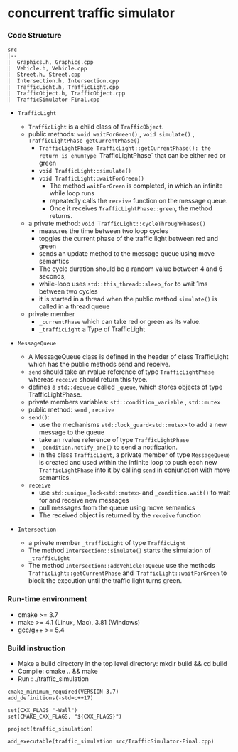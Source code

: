 # concurrent traffic simulator

### Code Structure 
```
src
|--
|  Graphics.h, Graphics.cpp
|  Vehicle.h, Vehicle.cpp
|  Street.h, Street.cpp
|  Intersection.h, Intersection.cpp
|  TrafficLight.h, TrafficLight.cpp
|  TrafficObject.h, TrafficObject.cpp
|  TrafficSimulator-Final.cpp
```
- `TrafficLight`
    - `TrafficLight` is a child class of `TrafficObject`.
    - public methods: `void waitForGreen()` , `void simulate()` , `TrafficLightPhase getCurrentPhase()`
        - `TrafficLightPhase TrafficLight::getCurrentPhase(): the return is enumType `TrafficLightPhase` that can be either red or green 
        - `void TrafficLight::simulate()`
        - `void TrafficLight::waitForGreen()`
            - The method `waitForGreen` is completed, in which an infinite while loop runs 
            - repeatedly calls the `receive` function on the message queue. 
            - Once it receives `TrafficLightPhase::green`, the method returns.
    - a private method: `void TrafficLight::cycleThroughPhases()` 
        - measures the time between two loop cycles 
        - toggles the current phase of the traffic light between red and green
        - sends an update method to the message queue using move semantics
        - The cycle duration should be a random value between 4 and 6 seconds, 
        - while-loop uses `std::this_thread::sleep_for` to wait 1ms between two cycles
        - it is started in a thread when the public method `simulate()` is called in a thread queue
    - private member 
        - `_currentPhase` which can take red or green as its value.
        - `_trafficLight` a Type of TrafficLight

- `MessageQueue`
    - A MessageQueue class is defined in the header of class TrafficLight which has the public methods send and receive.
    - `send` should take an rvalue reference of type `TrafficLightPhase` whereas `receive` should return this type. 
    - defines a `std::dequeue` called `_queue`, which stores objects of type TrafficLightPhase. 
    - private members variables:  `std::condition_variable` ,  `std::mutex` 
    - public method: `send` , `receive`
    - `send()`: 
        - use the mechanisms `std::lock_guard<std::mutex>` to add a new message to the queue
        - take an rvalue reference of type `TrafficLightPhase`
        - `_condition.notify_one()` to send a notification.
        - In the class `TrafficLight`, a private member of type `MessageQueue` is created and used within the infinite loop to push each new `TrafficLightPhase` into it by calling `send` in conjunction with move semantics. 
    - `receive`
        - use `std::unique_lock<std::mutex>` and `_condition.wait()` to wait for and receive new messages  
        - pull messages from the queue using move semantics
        - The received object is returned by the `receive` function
- `Intersection`
    - a private member `_trafficLight` of type `TrafficLight` 
    - The method `Intersection::simulate()` starts the simulation of `_trafficLight`
    - The method `Intersection::addVehicleToQueue` use the methods `TrafficLight::getCurrentPhase` and` TrafficLight::waitForGreen` to block the execution until the traffic light turns green.

### Run-time environment 
- cmake >= 3.7
- make >= 4.1 (Linux, Mac), 3.81 (Windows)
- gcc/g++ >= 5.4

### Build instruction
- Make a build directory in the top level directory: mkdir build && cd build
- Compile: cmake .. && make
- Run : ./traffic_simulation

```
cmake_minimum_required(VERSION 3.7)
add_definitions(-std=c++17)

set(CXX_FLAGS "-Wall")
set(CMAKE_CXX_FLAGS, "${CXX_FLAGS}")

project(traffic_simulation)

add_executable(traffic_simulation src/TrafficSimulator-Final.cpp)
```

